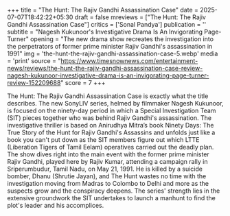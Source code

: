 +++
title = "The Hunt: The Rajiv Gandhi Assassination Case"
date = 2025-07-07T18:42:22+05:30
draft = false
mreviews = ["The Hunt: The Rajiv Gandhi Assassination Case"]
critics = ['Sonal Pandya']
publication = ''
subtitle = "Nagesh Kukunoor's Investigative Drama Is An Invigorating Page-Turner"
opening = "The new drama show recreates the investigation into the perpetrators of former prime minister Rajiv Gandhi's assassination in 1991"
img = 'the-hunt-the-rajiv-gandhi-assassination-case-5.webp'
media = 'print'
source = "https://www.timesnownews.com/entertainment-news/reviews/the-hunt-the-rajiv-gandhi-assassination-case-review-nagesh-kukunoor-investigative-drama-is-an-invigorating-page-turner-review-152209688"
score = 7
+++

The Hunt: The Rajiv Gandhi Assassination Case is exactly what the title describes. The new SonyLIV series, helmed by filmmaker Nagesh Kukunoor, is focused on the ninety-day period in which a Special Investigation Team (SIT) pieces together who was behind Rajiv Gandhi's assassination. The investigative thriller is based on Anirudhya Mitra’s book Ninety Days: The True Story of the Hunt for Rajiv Gandhi's Assassins and unfolds just like a book you can't put down as the SIT members figure out which LTTE (Liberation Tigers of Tamil Eelam) operatives carried out the deadly plan. The show dives right into the main event with the former prime minister Rajiv Gandhi, played here by Rajiv Kumar, attending a campaign rally in Sriperumbudur, Tamil Nadu, on May 21, 1991. He is killed by a suicide bomber, Dhanu (Shrutie Jayan), and The Hunt wastes no time with the investigation moving from Madras to Colombo to Delhi and more as the suspects grow and the conspiracy deepens. The series' strength lies in the extensive groundwork the SIT undertakes to launch a manhunt to find the plot's leader and his accomplices.
